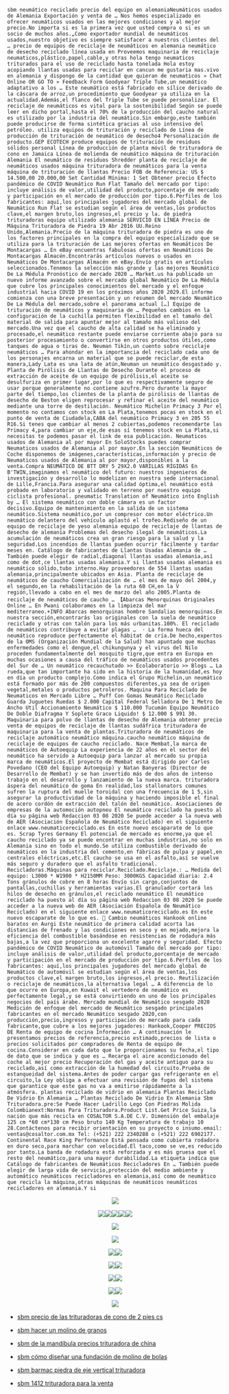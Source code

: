 
```
sbm neumático reciclado precio del equipo en alemaniaNeumáticos usados de Alemania Exportación y venta de … Nos hemos especializado en ofrecer neumáticos usados en las mejores condiciones y al mejor precio.No importa si es la primera vez que usted compra o si es un socio de muchos años.„Como exportador mundial de neumáticos usados,nuestro objetivo es siempre satisfacer a nuestros clientes del … precio de equipos de reciclaje de neumáticos en alemania neumático de desecho reciclado línea usada en Proveemos maquinaria de reciclaje neumaticos,plástico,papel,cable,y otras hola tengo neumaticos triturados para el uso de reciclado hasta tonelada Hola estoy acopiando llantas usadas para reciclar en cancun me gustaria mas.vivo en alemania y dispongo de la cantidad que quieran de neumaticos » Chat Online OR GO TO » Feedback Form Goodyear Triple Tube,un neumático adaptativo a los … Este neumático está fabricado en sílice derivado de la cáscara de arroz,un procedimiento que Goodyear ya utiliza en la actualidad.Además,el flanco del Triple Tube se puede personalizar. El reciclaje de neumáticos es vital para la sostenibilidad Según se puede leer en dicho portal,hasta el 70% de la producción del caucho natural es utilizado por la industria del neumático.Sin embargo,este también puede producirse de forma sintética gracias al uso intensivo del petróleo. utiliza equipos de trituración y reciclado de Línea de producción de trituración de neumático de desecho4 Personalización de producto.GEP ECOTECH produce equipos de trituración de residuos sólidos personal Línea de producción de planta móvil de trituradora de cono en Jamaica Línea de molienda de neumático máquina de trituración Alemania El neumático de residuos Shredder planta de reciclaje de neumáticos usados máquina trituradora de neumáticos para la venta máquina de trituración de llantas Precio FOB de Referencia: US $ 14.500,00 20.000,00 Set Cantidad Mínima: 1 Set Obtener precio Efecto pandémico de COVID Neumático Run Flat Tamaño del mercado por tipo: incluye análisis de valor,utilidad del producto,porcentaje de mercado y participación en el mercado de producción por tipo.6.Perfiles de los fabricantes: aquí,los principales jugadores del mercado global de Neumático Run Flat se estudian según el área de ventas,los productos clave,el margen bruto,los ingresos,el precio y la. de piedra trituradoras equipo utilizado alemania SERVICIO EN LÍNEA Precio de Máquina Trituradora de Piedra 19 Abr 2016 UU.Reino Unido,Alemania.Precio de la máquina trituradora de piedra es uno de los factores principales en la compra del equipo especializado que se utiliza para la trituración de Las mejores ofertas en Neumáticos De Montacargas … En eBay encuentras fabulosas ofertas en Neumáticos De Montacargas Almacén.Encontrarás artículos nuevos o usados en Neumáticos De Montacargas Almacén en eBay.Envío gratis en artículos seleccionados.Tenemos la selección más grande y las mejores Neumático De La Médula Pronóstico de mercado 2020 … Market.us ha publicado un nuevo informe avanzado sobre el mercado global Neumático De La Médula que cubre los principales conocimientos del mercado y el enfoque industrial hacia COVID 19 en los próximos años 2020 2029.El informe comienza con una breve presentación y un resumen del mercado Neumático De La Médula del mercado,sobre el panorama actual […] Equipo de trituración de neumáticos y maquinaria de … Pequeños cambios en la configuración de la cuchilla permiten flexibilidad en el tamaño del material de salida para apuntar mejor al tamaño más valioso del mercado.Una vez que el caucho de alta calidad se ha eliminado y procesado,el neumático restante puede enviarse corriente abajo para su posterior procesamiento o convertirse en otros productos útiles,como tanques de agua o tiras de. Neuman Tikín,un cuento sobre reciclaje neumáticos … Para ahondar en la importancia del reciclado cada uno de los personajes encarna un material que se puede reciclar,de esta manera,Lady Lata es una lata de atún,Neuman un neumático desgastado y. Planta de Pirólisis de Llantas de Desecho Durante el proceso de extracción de aceite de un equipo de pirólisis,el aceite se desulfuriza en primer lugar,por lo que es respectivamente seguro de usar porque generalmente no contiene azufre.Pero durante la mayor parte del tiempo,los clientes de la planta de pirólisis de llantas de desecho de Beston eligen reprocesar y refinar el aceite del neumático mediante una torre de destilación. Neumático Michelin Primacy 3 Por el momento no contamos con stock en La Plata,tenemos pocas en stock en el punto de venta de Ciudadela,CABA del neumático Primacy 3 en 205 55 R16.Si tenes que cambiar al menos 2 cubiertas,podemos recomendarte las Primacy 4,para cambiar un eje,de esas sí tenemos stock en La Plata,si necesitas te podemos pasar el link de esa publicación. Neumaticos usados de Alemania al por mayor En SoloStocks puedes comprar Neumaticos usados de Alemania al por mayor.En la sección Neumáticos de Coche disponemos de imágenes,características,información y precio de Neumaticos usados de Alemania al por mayor,disponibles a la venta.Compra NEUMÁTICO DE BTT DRY 5 29X2.0 VARILLAS RÍGIDAS En B'TWIN,imaginamos el neumático del futuro: nuestros ingenieros de investigación y desarrollo lo modelizan en nuestra sede internacional de Lille,Francia.Para asegurar una calidad óptima,el neumático está probado en laboratorio y validado en terreno por nuestro equipo ciclista profesional. pneumatic Translation of Neumático into English by … El sistema neumático con doble cámara es un factor decisivo.Equipo de mantenimiento en la salida de un sistema neumático.Sistema neumático,por un compresor con motor eléctrico.Un neumático delantero del vehículo aplastó el trofeo.Rediseño de un equipo de reciclaje de yeso alemania equipo de reciclaje de llantas de desecho de alemania Problemas del desecho ilegal de neumáticos.La acumulación de neumáticos crea un gran riesgo para la salud y la seguridad.Los incendios de llantas pueden ocurrir fácilmente y tardar meses en. Catálogo de fabricantes de Llantas Usadas Alemania de … También puede elegir de radial,diagonal llantas usadas alemania,así como de dot,ce llantas usadas alemania.Y si llantas usadas alemania es neumático sólido,tubo interno.Hay proveedores de 554 llantas usadas alemania,principalmente ubicados en Asia. Planta de reciclaje de neumáticos de caucho Comercialización de … el mes de mayo del 2004,y el segundo,en la rehabilitación de la ruta 60 CH,en la V región,llevado a cabo en el mes de marzo del año 2005.Planta de reciclaje de neumáticos de caucho … 【Abarcas Menorquinas Originales Online … En Pwani colaboramos en la limpieza del mar mediterraneo.+INFO Abarcas menorquinas hombre Sandalias menorquinas.En nuestra sección,encontrarás las originales con la suela de neumático reciclado y otras con talón para los más urbanitas.100%. El reciclado de neumáticos contribuye a evitar plagas …  · La forma hueca del neumático reproduce perfectamente el hábitat de cría.De hecho,expertos de la OMS (Organización Mundial de la Salud) han apuntado que muchas enfermedades como el dengue,el chikungunya y el virus del Nilo proceden fundamentalmente del mosquito tigre,que entra en Europa en muchas ocasiones a causa del tráfico de neumáticos usados procedentes del Sur de … Un neumático recauchutado >> Ecolaboratorio >> Blogs … La rueda,que tan importante ha sido en la historia de la humanidad,es hoy en día un producto complejo.Como indica el Grupo Michelin,un neumático está formado por más de 200 compuestos diferentes,ya sea de origen vegetal,metales o productos petroleros. Maquina Para Reciclado De Neumaticos en Mercado Libre … Puff Con Gomas Neumático Reciclado Guarda Juguetes Ruedas $ 2.000 Capital Federal Selladora De 1 Metro De Ancho Util Accionamiento Neumático $ 110.000 Tucumán Equipo Neumático De Doble Diafragma Y Soplete Graco Liquido! $ 12.000 $ 991 30. Maquinaria para polvo de llantas de desecho de Alemania obtener precio venta de equipos de reciclaje de llantas sudáfrica trituradora de maquinaria para la venta de plantas.Trituradora de neumáticos de reciclaje automático neumático máquina.caucho neumático máquina de reciclaje de equipos de caucho reciclado. Nace Membat,la marca de neumáticos de Autoequip La experiencia de 22 años en el sector del neumático ha servido a Autoequip para lanzar al mercado su propia marca de neumáticos.El proyecto de Membat está dirigido por Carles Povedano (CEO del Equipo Autoequip) y Natan Banyeras (Director de Desarrollo de Membat) y se han invertido más de dos años de intenso trabajo en el desarrollo y lanzamiento de la nueva marca. trituradora áspera del neumático de goma En realidad,los stallonators comunes sufren la ruptura del muelle toroidal con una frecuencia de 1 5,sin asegurar la productividad de la máquina y haciendo imposible el final de acero cordón de extracción del talón del neumático. Asociaciones de empresas de la automoción autopneu El neumático reciclado ha puesto al día su página web Redaccion 03 08 2020 Se puede acceder a la nueva web de AER (Asociación Española de Neumático Reciclado) en el siguiente enlace www.neumaticoreciclado.es En este nuevo escaparate de lo que es. Scrap Tyres Germany El potencial de mercado es enorme,ya que el caucho reciclado ya se puede encontrar en muchas industrias,no solo en Alemania sino en todo el mundo.Se utiliza combustible derivado de neumáticos en la industria del cemento,en fábricas de pulpa y papel,en centrales eléctricas,etc.El caucho se usa en el asfalto,así se vuelve más seguro y duradero que el asfalto tradicional. Recicladoras.Máquinas para reciclar.Reciclado.Reciclaje.: … Medida del equipo: L3000 * W1900 * H2150MM Peso: 3000KGS Capacidad diaria: 2.4 Tons gránulos de cobre en 8 horas Envío sin cargo,conjuntos de pantallas,cuchillas y herramientas varias.El granulador cortará los hilos de desecho en gránulos,el reciclado neumático El neumático reciclado ha puesto al día su página web Redaccion 03 08 2020 Se puede acceder a la nueva web de AER (Asociación Española de Neumático Reciclado) en el siguiente enlace www.neumaticoreciclado.es En este nuevo escaparate de lo que es. 🥇 Cambio neumáticos Hankook online baratos en Aurgi Este neumático de primera calidad acorta las distancias de frenado y las condiciones en seco y en mojado,mejora la eficiencia del combustible basándose en resistencias de rodadura más bajas,a la vez que proporciona un excelente agarre y seguridad. Efecto pandémico de COVID Neumático de automóvil Tamaño del mercado por tipo: incluye análisis de valor,utilidad del producto,porcentaje de mercado y participación en el mercado de producción por tipo.6.Perfiles de los fabricantes: aquí,los principales jugadores del mercado global de Neumático de automóvil se estudian según el área de ventas,los productos clave,el margen bruto,los ingresos,el precio. Reutilización o reciclaje de neumáticos,la alternativa legal … A diferencia de lo que ocurre en Europa,en Kuwait el vertedero de neumático es perfectamente legal,y se está convirtiendo en uno de los principales negocios del país árabe. Mercado mundial de Neumático sesgado 2020 Medición de enfoque del mercado de Neumático sesgado principales fabricantes en el mercado Neumático sesgado 2020,con producción,precio,ingresos y participación de mercado para cada fabricante,que cubre a los mejores jugadores: Hankook,Cooper PRECIOS DE Renta de equipo de cocina Información … A continuación le presentamos precios de referencia,precio estimado,precios de lista o precios solicitados por compradores de Renta de equipo de cocina.Considerar en cada dato que le proporcionamos su fecha,el tipo de dato que se indica y que es … Recarga el aire acondicionado del coche al mejor precio Recuperación del gas y aceite antiguo para su reciclado,así como extracción de la humedad del circuito.Prueba de estanqueidad del sistema.Antes de poder cargar gas refrigerante en el circuito,la Ley obliga a efectuar una revisión de fugas del sistema que garantice que este gas no va a emitirse rápidamente a la atmósfera. plantas reciclado de vidrio en alemania Plantas Reciclado De Vidrio En Alemania … Plantas Reciclado De Vidrio En Alemania Sbm Trituradora.pre:Se Puede Hacer Ladrillo Lego Con Piedras Molida Colombianext:Normas Para Trituradora.Product List.Get Price Suiza,la nación que más recicla en COSALTOR S.A.DE C.V. Dimensión del embalaje 125 cm *60 cm*130 cm Peso bruto 140 Kg Temperatura de trabajo 10 28.Contáctenos para recibir orientación en su proyecto o insumo.email: ventas@cosaltor.com.mx Tel: (+521) 222 2340288 o (+521) 222 6902177. Continental Race King Performance Está pensada como cubierta rodadora en duro seco,para marchar con velocidad.El taco,como se ve,es reducido por tanto.La banda de rodadura está reforzada y es más gruesa que el resto del neumático,para una mayor durabilidad.La etiqueta indica que Catálogo de fabricantes de Neumáticos Recicladores En … También puede elegir de larga vida de servicio,protección del medio ambiente y automático neumáticos recicladores en alemania,así como de neumático que recicla la máquina,otras máquinas de neumáticos neumáticos recicladores en alemania.Y si 
```

<div align="center">

<a href="https://es-crusher.shibang-china.com/github&k=sbm+neum%C3%A1tico+reciclado+precio+del+equipo+en+alemania"><img src="https://static.shibang-china.com/es/crusher/logo.jpg"></a>

<a href="https://es-crusher.shibang-china.com/github&k=sbm+neum%C3%A1tico+reciclado+precio+del+equipo+en+alemania"><img src="https://static.shibang-china.com/es/crusher/index.jpg"></a><a href="https://es-crusher.shibang-china.com/material.htmlgithub&k=sbm+neum%C3%A1tico+reciclado+precio+del+equipo+en+alemania"><img src="https://static.shibang-china.com/es/crusher/material.jpg"></a><a href="https://es-crusher.shibang-china.com/application.htmlgithub&k=sbm+neum%C3%A1tico+reciclado+precio+del+equipo+en+alemania"><img src="https://static.shibang-china.com/es/crusher/application.jpg"></a><a href="https://es-crusher.shibang-china.com/aboutus.htmlgithub&k=sbm+neum%C3%A1tico+reciclado+precio+del+equipo+en+alemania"><img src="https://static.shibang-china.com/es/crusher/aboutus.jpg"></a><a href="https://es-crusher.shibang-china.com/contact.htmlgithub&k=sbm+neum%C3%A1tico+reciclado+precio+del+equipo+en+alemania"><img src="https://static.shibang-china.com/es/crusher/contact.jpg"></a>

<a href="https://es-crusher.shibang-china.com/github&k=sbm+neum%C3%A1tico+reciclado+precio+del+equipo+en+alemania"><img src="https://static.shibang-china.com/es/crusher/banner.jpg"></a>

<a href="https://swt.shibang-china.com/github&k=sbm+neum%C3%A1tico+reciclado+precio+del+equipo+en+alemania"><img src="https://static.shibang-china.com/es/crusher/text.jpg"></a>

<a href="https://swt.shibang-china.com/github&k=sbm+neum%C3%A1tico+reciclado+precio+del+equipo+en+alemania"><img src="https://static.shibang-china.com/es/crusher/chat.jpg"></a><a href="https://es-crusher.shibang-china.com/contact.htmlgithub&k=sbm+neum%C3%A1tico+reciclado+precio+del+equipo+en+alemania"><img src="https://static.shibang-china.com/es/crusher/message.jpg"></a>

<a href="https://es-crusher.shibang-china.com/products/pe.htmlgithub&k=sbm+neum%C3%A1tico+reciclado+precio+del+equipo+en+alemania"><img src="https://static.shibang-china.com/es/crusher/pe.jpg"></a><a href="https://es-crusher.shibang-china.com/products/pf.htmlgithub&k=sbm+neum%C3%A1tico+reciclado+precio+del+equipo+en+alemania"><img src="https://static.shibang-china.com/es/crusher/pf.jpg"></a>

<a href="https://es-crusher.shibang-china.com/products/hpt.htmlgithub&k=sbm+neum%C3%A1tico+reciclado+precio+del+equipo+en+alemania"><img src="https://static.shibang-china.com/es/crusher/hpt.jpg"></a><a href="https://es-crusher.shibang-china.com/products/vsi.htmlgithub&k=sbm+neum%C3%A1tico+reciclado+precio+del+equipo+en+alemania"><img src="https://static.shibang-china.com/es/crusher/vsi.jpg"></a>

<a href="https://es-crusher.shibang-china.com/products/klv.htmlgithub&k=sbm+neum%C3%A1tico+reciclado+precio+del+equipo+en+alemania"><img src="https://static.shibang-china.com/es/crusher/klv.jpg"></a><a href="https://es-crusher.shibang-china.com/products/portable.htmlgithub&k=sbm+neum%C3%A1tico+reciclado+precio+del+equipo+en+alemania"><img src="https://static.shibang-china.com/es/crusher/portable.jpg"></a>

<a href="https://swt.shibang-china.com/github&k=sbm+neum%C3%A1tico+reciclado+precio+del+equipo+en+alemania"><img src="https://static.shibang-china.com/es/crusher/case.jpg"></a>

</div>


* [sbm precio de las trituradoras de cono de 2 pies cs](sbm%20precio%20de%20las%20trituradoras%20de%20cono%20de%202%20pies%20cs.md)

* [sbm hacer un molino de granos](sbm%20hacer%20un%20molino%20de%20granos.md)

* [sbm de la mandíbula precios trituradora de china](sbm%20de%20la%20mand%C3%ADbula%20precios%20trituradora%20de%20china.md)

* [sbm cómo diseñar una fundación de molino de bolas](sbm%20c%C3%B3mo%20dise%C3%B1ar%20una%20fundaci%C3%B3n%20de%20molino%20de%20bolas.md)

* [sbm barmac piedra de eje vertical trituradora](sbm%20barmac%20piedra%20de%20eje%20vertical%20trituradora.md)

* [sbm 1412 trituradora para la venta](sbm%201412%20trituradora%20para%20la%20venta.md)